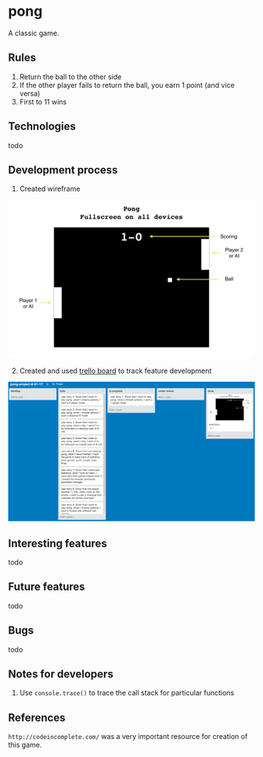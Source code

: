 # pong

A classic game.

## Rules

1. Return the ball to the other side
2. If the other player fails to return the ball, you earn 1 point (and vice versa)
3. First to 11 wins

## Technologies

todo

## Development process

1. Created wireframe

![wireframe](/images/pong-wireframe.png)

2. Created and used [trello board](https://trello.com/b/7dQ5BoAR) to track feature development

![trello-board](/images/trello-board.png)

## Interesting features

todo

## Future features

todo

## Bugs

todo

## Notes for developers

1. Use `console.trace()` to trace the call stack for particular functions

## References

`http://codeincomplete.com/` was a very important resource for creation of this game.
